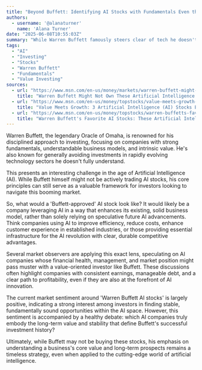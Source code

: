 ```yaml
---
title: "Beyond Buffett: Identifying AI Stocks with Fundamentals Even the Oracle of Omaha Would Admire"
authors:
  - username: '@alanaturner'
    name: 'Alana Turner'
date: "2025-06-08T10:55:03Z"
summary: "While Warren Buffett famously steers clear of tech he doesn't fully grasp, his value-investing principles can still guide us to promising AI stocks with strong fundamentals. Explore which companies fit the bill."
tags:
  - "AI"
  - "Investing"
  - "Stocks"
  - "Warren Buffett"
  - "Fundamentals"
  - "Value Investing"
sources:
  - url: "https://www.msn.com/en-us/money/markets/warren-buffett-might-not-own-these-artificial-intelligence-ai-stocks-but-their-fundamentals-check-out/ar-AA1GiSX4"
    title: "Warren Buffett Might Not Own These Artificial Intelligence (AI) Stocks -- but Their Fundamentals Check Out"
  - url: "https://www.msn.com/en-us/money/topstocks/value-meets-growth-3-artificial-intelligence-ai-stocks-even-warren-buffett-might-respect/ar-AA1GiCgA"
    title: "Value Meets Growth: 3 Artificial Intelligence (AI) Stocks Even Warren Buffett Might Respect"
  - url: "https://www.msn.com/en-us/money/topstocks/warren-buffetts-favorite-ai-stocks-these-artificial-intelligence-ai-stocks-make-up-26-of-berkshire-hathaways-portfolio/ar-AA1tx837"
    title: "Warren Buffett's Favorite AI Stocks: These Artificial Intelligence (AI) Stocks Make Up 26% of Berkshire Hathaway's Portfolio"
---
```


Warren Buffett, the legendary Oracle of Omaha, is renowned for his disciplined approach to investing, focusing on companies with strong fundamentals, understandable business models, and intrinsic value. He's also known for generally avoiding investments in rapidly evolving technology sectors he doesn't fully understand.

This presents an interesting challenge in the age of Artificial Intelligence (AI). While Buffett himself might not be actively trading AI stocks, his core principles can still serve as a valuable framework for investors looking to navigate this booming market.

So, what would a 'Buffett-approved' AI stock look like? It would likely be a company leveraging AI in a way that enhances its existing, solid business model, rather than solely relying on speculative future AI advancements. Think companies using AI to improve efficiency, reduce costs, enhance customer experience in established industries, or those providing essential infrastructure for the AI revolution with clear, durable competitive advantages.

Several market observers are applying this exact lens, speculating on AI companies whose financial health, management, and market position might pass muster with a value-oriented investor like Buffett. These discussions often highlight companies with consistent earnings, manageable debt, and a clear path to profitability, even if they are also at the forefront of AI innovation.

The current market sentiment around 'Warren Buffett AI stocks' is largely positive, indicating a strong interest among investors in finding stable, fundamentally sound opportunities within the AI space. However, this sentiment is accompanied by a healthy debate: which AI companies truly embody the long-term value and stability that define Buffett's successful investment history?

Ultimately, while Buffett may not be buying these stocks, his emphasis on understanding a business's core value and long-term prospects remains a timeless strategy, even when applied to the cutting-edge world of artificial intelligence.

